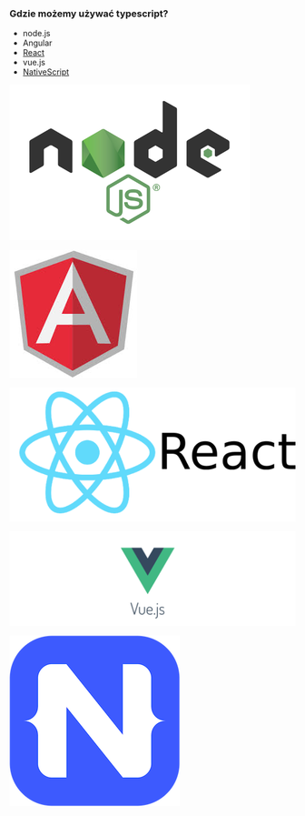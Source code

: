 ### Gdzie możemy używać typescript?
* node.js
* Angular
* [React](https://www.typescriptlang.org/docs/handbook/react-&-webpack.html)
* vue.js
* [NativeScript](https://www.nativescript.org/using-typescript-with-nativescript-when-developing-mobile-apps)

![](/assets/nodejs-logo.png)

![](/assets/angular_logo.jpg)

![](/assets/react_logo.png)

![](/assets/Vue_logo.png)

![](/assets/NativeScript_logo.png)